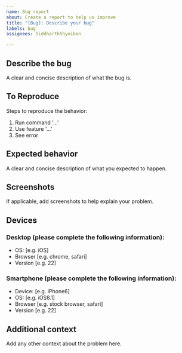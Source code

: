 ```yaml
---
name: Bug report
about: Create a report to help us improve
title: "[Bug]: Describe your bug"
labels: bug
assignees: SiddharthShyniben

---
```


## **Describe the bug**
A clear and concise description of what the bug is.

## **To Reproduce**
Steps to reproduce the behavior:
1. Run command '...'
2. Use feature '...'
3. See error

## **Expected behavior**
A clear and concise description of what you expected to happen.

## **Screenshots**
If applicable, add screenshots to help explain your problem.

## Devices

### **Desktop (please complete the following information):**
 - OS: [e.g. iOS]
 - Browser [e.g. chrome, safari]
 - Version [e.g. 22]

### **Smartphone (please complete the following information):**
 - Device: [e.g. iPhone6]
 - OS: [e.g. iOS8.1]
 - Browser [e.g. stock browser, safari]
 - Version [e.g. 22]

## **Additional context**
Add any other context about the problem here.
